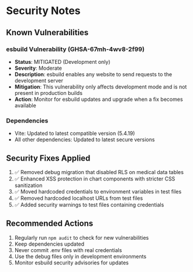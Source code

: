 # Security Notes

## Known Vulnerabilities

### esbuild Vulnerability (GHSA-67mh-4wv8-2f99)
- **Status**: MITIGATED (Development only)
- **Severity**: Moderate
- **Description**: esbuild enables any website to send requests to the development server
- **Mitigation**: This vulnerability only affects development mode and is not present in production builds
- **Action**: Monitor for esbuild updates and upgrade when a fix becomes available

### Dependencies
- Vite: Updated to latest compatible version (5.4.19)
- All other dependencies: Updated to latest secure versions

## Security Fixes Applied

1. ✅ Removed debug migration that disabled RLS on medical data tables
2. ✅ Enhanced XSS protection in chart components with stricter CSS sanitization
3. ✅ Moved hardcoded credentials to environment variables in test files
4. ✅ Removed hardcoded localhost URLs from test files
5. ✅ Added security warnings to test files containing credentials

## Recommended Actions

1. Regularly run `npm audit` to check for new vulnerabilities
2. Keep dependencies updated
3. Never commit .env files with real credentials
4. Use the debug files only in development environments
5. Monitor esbuild security advisories for updates